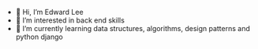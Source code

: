 - 👋 Hi, I’m Edward Lee
- 👀 I’m interested in back end skills
- 🌱 I’m currently learning data structures, algorithms, design patterns and python django

<!---
edwardlee23/edwardlee23 is a ✨ special ✨ repository because its `README.md` (this file) appears on your GitHub profile.
You can click the Preview link to take a look at your changes.
--->
